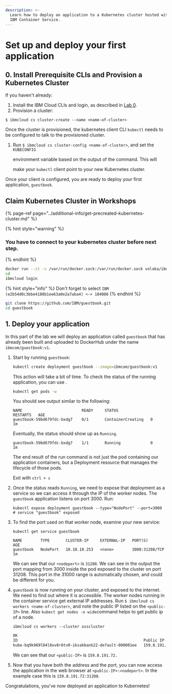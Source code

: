 ```yaml
---
description: >-
  Learn how to deploy an application to a Kubernetes cluster hosted within the
  IBM Container Service.
---
```


# Set up and deploy your first application

## 0. Install Prerequisite CLIs and Provision a Kubernetes Cluster

If you haven't already: 

1. Install the IBM Cloud CLIs and login, as described in [Lab 0](https://github.com/volaka/kube101/tree/bf470977788909d418ca40830f565648a89dc640/Lab0/README.md). 
2. Provision a cluster:

`$ ibmcloud cs cluster-create --name <name-of-cluster>`

Once the cluster is provisioned, the kubernetes client CLI `kubectl` needs to be configured to talk to the provisioned cluster.

1. Run `$ ibmcloud cs cluster-config <name-of-cluster>`, and set the `KUBECONFIG`

   environment variable based on the output of the command. This will

   make your `kubectl` client point to your new Kubernetes cluster.

Once your client is configured, you are ready to deploy your first application, `guestbook`.

## Claim Kubernetes Cluster in Workshops

{% page-ref page="../additional-info/get-precreated-kubernetes-cluster.md" %}

{% hint style="warning" %}
### You have to connect to your kubernetes cluster before next step.
{% endhint %}

```bash
docker run --it -v /var/run/docker.sock:/var/run/docker.sock volaka/ibmcloud-devtools
cd
ibmcloud login
```

{% hint style="info" %}
Don't forget to select `IBM (e2b54d0c3bbe4180b1ee63a0e2a7aba4) <-> 184086`
{% endhint %}

```bash
git clone https://github.com/IBM/guestbook.git
cd guestbook
```

## 1. Deploy your application

In this part of the lab we will deploy an application called `guestbook` that has already been built and uploaded to DockerHub under the name `ibmcom/guestbook:v1`.

1. Start by running `guestbook`:

   ```bash
   kubectl create deployment guestbook --image=ibmcom/guestbook:v1
   ```

   This action will take a bit of time. To check the status of the running application, you can use .

   ```bash
   kubectl get pods -w
   ```

   You should see output similar to the following:

   ```text
   NAME                          READY     STATUS              RESTARTS   AGE
   guestbook-59bd679fdc-bxdg7    0/1       ContainerCreating   0          1m
   ```

   Eventually, the status should show up as `Running`.

   ```text
   guestbook-59bd679fdc-bxdg7    1/1       Running             0          1m
   ```

   The end result of the run command is not just the pod containing our application containers, but a Deployment resource that manages the lifecycle of those pods.  
  
   Exit with `ctrl + c`  

2. Once the status reads `Running`, we need to expose that deployment as a service so we can access it through the IP of the worker nodes. The `guestbook` application listens on port 3000. Run:

   ```text
   kubectl expose deployment guestbook --type="NodePort" --port=3000
   # service "guestbook" exposed
   ```

3. To find the port used on that worker node, examine your new service:

   ```text
   kubectl get service guestbook
   ```

   ```
   NAME        TYPE       CLUSTER-IP     EXTERNAL-IP   PORT(S)          AGE
   guestbook   NodePort   10.10.10.253   <none>        3000:31208/TCP   1m
   ```

   We can see that our `<nodeport>` is `31208`. We can see in the output the port mapping from 3000 inside the pod exposed to the cluster on port 31208. This port in the 31000 range is automatically chosen, and could be different for you.  

4. `guestbook` is now running on your cluster, and exposed to the internet. We need to find out where it is accessible. The worker nodes running in the container service get external IP addresses. Run `$ ibmcloud cs workers <name-of-cluster>`, and note the public IP listed on the `<public-IP>` line. Also `kubect get nodes -o wide`command helps to get public ip of a node.

   ```text
   ibmcloud cs workers --cluster osscluster
   ```

   ```bash
   OK
   ID                                                       Public IP      Private IP      Flavor               State    Status   Zone    Version   
   kube-bq9k969l04l8ov8r6tv0-iksakbank22-default-000001ee   159.8.191.72   10.113.56.139   b3c.4x16.encrypted   normal   Ready    lon02   1.16.8_1527   
   ```

   We can see that our `<public-IP>` is `159.8.191.72.`

5. Now that you have both the address and the port, you can now access the application in the web browser at `<public-IP>:<nodeport>`. In the example case this is `159.8.191.72:31208`.

Congratulations, you've now deployed an application to Kubernetes!



